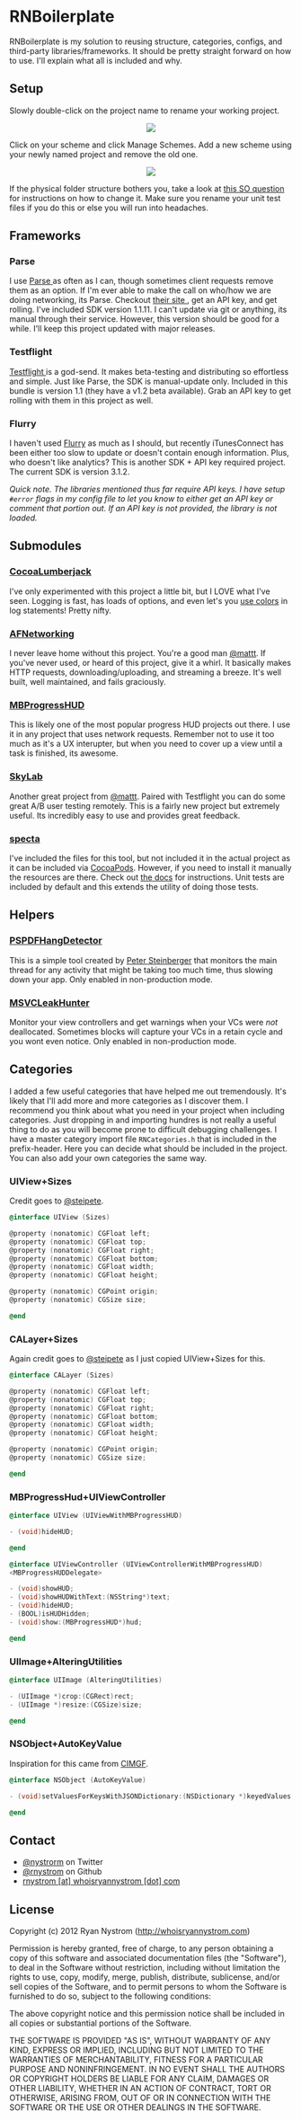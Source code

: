 RNBoilerplate
======

RNBoilerplate is my solution to reusing structure, categories, configs, and third-party libraries/frameworks. It should be pretty straight forward on how to use. I'll explain what all is included and why.

## Setup

Slowly double-click on the project name to rename your working project.

<div style="text-align:center"><img src="https://github.com/rnystrom/RNBoilerplate/blob/public/images/rename.png?raw=true" /></div>

Click on your scheme and click Manage Schemes. Add a new scheme using your newly named project and remove the old one.

<div style="text-align:center"><img src="https://github.com/rnystrom/RNBoilerplate/blob/public/images/scheme.png?raw=true" /></div>

If the physical folder structure bothers you, take a look at [this SO question](http://stackoverflow.com/questions/8262613/renaming-xcode-4-project-and-the-actual-folder) for instructions on how to change it. Make sure you rename your unit test files if you do this or else you will run into headaches.

## Frameworks

### Parse

I use [ Parse ](https://parse.com) as often as I can, though sometimes client requests remove them as an option. If I'm ever able to make the call on who/how we are doing networking, its Parse. Checkout [ their site ](https://parse.com), get an API key, and get rolling. I've included SDK version 1.1.11. I can't update via git or anything, its manual through their service. However, this version should be good for a while. I'll keep this project updated with major releases.

### Testflight

[ Testflight ](https://testflightapp.com/dashboard/) is a god-send. It makes beta-testing and distributing so effortless and simple. Just like Parse, the SDK is manual-update only. Included in this bundle is version 1.1 (they have a v1.2 beta available). Grab an API key to get rolling with them in this project as well.

### Flurry

I haven't used [Flurry](http://www.flurry.com) as much as I should, but recently iTunesConnect has been either too slow to update or doesn't contain enough information. Plus, who doesn't like analytics? This is another SDK + API key required project. The current SDK is version 3.1.2. 

*Quick note. The libraries mentioned thus far require API keys. I have setup <code>#error</code> flags in my config file to let you know to either get an API key or comment that portion out. If an API key is not provided, the library is not loaded.*

## Submodules

### [CocoaLumberjack](https://github.com/robbiehanson/CocoaLumberjack)

I've only experimented with this project a little bit, but I LOVE what I've seen. Logging is fast, has loads of options, and even let's you [use colors](https://github.com/robbiehanson/CocoaLumberjack/wiki/XcodeColors) in log statements! Pretty nifty.

### [AFNetworking](https://github.com/AFNetworking/AFNetworking)

I never leave home without this project. You're a good man [@mattt](https://github.com/mattt). If you've never used, or heard of this project, give it a whirl. It basically makes HTTP requests, downloading/uploading, and streaming a breeze. It's well built, well maintained, and fails graciously.

### [MBProgressHUD](https://github.com/jdg/MBProgressHUD)

This is likely one of the most popular progress HUD projects out there. I use it in any project that uses network requests. Remember not to use it too much as it's a UX interupter, but when you need to cover up a view until a task is finished, its awesome.

### [SkyLab](https://github.com/mattt/SkyLab)

Another great project from [@mattt](https://github.com/mattt). Paired with Testflight you can do some great A/B user testing remotely. This is a fairly new project but extremely useful. Its incredibly easy to use and provides great feedback.

### [specta](https://github.com/petejkim/specta)

I've included the files for this tool, but not included it in the actual project as it can be included via [CocoaPods](https://github.com/CocoaPods/CocoaPods). However, if you need to install it manually the resources are there. Check out [the docs](https://github.com/petejkim/specta) for instructions. Unit tests are included by default and this extends the utility of doing those tests.

## Helpers

### [PSPDFHangDetector](https://gist.github.com/3933090)

This is a simple tool created by [Peter Steinberger](http://twitter.com/steipete) that monitors the main thread for any activity that might be taking too much time, thus slowing down your app. Only enabled in non-production mode.

### [MSVCLeakHunter](https://github.com/mindsnacks/MSVCLeakHunter)

Monitor your view controllers and get warnings when your VCs were *not* deallocated. Sometimes blocks will capture your VCs in a retain cycle and you wont even notice. Only enabled in non-production mode.

## Categories

I added a few useful categories that have helped me out tremendously. It's likely that I'll add more and more categories as I discover them. I recommend you think about what you need in your project when including categories. Just dropping in and importing hundres is not really a useful thing to do as you will become prone to difficult debugging challenges. I have a master category import file <code>RNCategories.h</code> that is included in the prefix-header. Here you can decide what should be included in the project. You can also add your own categories the same way.

### UIView+Sizes

Credit goes to [@steipete](https://github.com/steipete).

``` objective-c
@interface UIView (Sizes)

@property (nonatomic) CGFloat left;
@property (nonatomic) CGFloat top;
@property (nonatomic) CGFloat right;
@property (nonatomic) CGFloat bottom;
@property (nonatomic) CGFloat width;
@property (nonatomic) CGFloat height;

@property (nonatomic) CGPoint origin;
@property (nonatomic) CGSize size;

@end
```

### CALayer+Sizes

Again credit goes to [@steipete](https://github.com/steipete) as I just copied UIView+Sizes for this.

``` objective-c
@interface CALayer (Sizes)

@property (nonatomic) CGFloat left;
@property (nonatomic) CGFloat top;
@property (nonatomic) CGFloat right;
@property (nonatomic) CGFloat bottom;
@property (nonatomic) CGFloat width;
@property (nonatomic) CGFloat height;

@property (nonatomic) CGPoint origin;
@property (nonatomic) CGSize size;

@end
```

### MBProgressHud+UIViewController

``` objective-c
@interface UIView (UIViewWithMBProgressHUD)

- (void)hideHUD;

@end

@interface UIViewController (UIViewControllerWithMBProgressHUD)
<MBProgressHUDDelegate>

- (void)showHUD;
- (void)showHUDWithText:(NSString*)text;
- (void)hideHUD;
- (BOOL)isHUDHidden;
- (void)show:(MBProgressHUD*)hud;

@end
```

### UIImage+AlteringUtilities

``` objective-c
@interface UIImage (AlteringUtilities)

- (UIImage *)crop:(CGRect)rect;
- (UIImage *)resize:(CGSize)size;

@end
```

### NSObject+AutoKeyValue

Inspiration for this came from [CIMGF](http://www.cimgf.com/2012/01/11/handling-incoming-json-redux/).

``` objective-c
@interface NSObject (AutoKeyValue)

- (void)setValuesForKeysWithJSONDictionary:(NSDictionary *)keyedValues dateFormatter:(NSDateFormatter *)dateFormatter;

@end
```

## Contact

* [@nystrorm](https://twitter.com/nystrorm) on Twitter
* [@rnystrom](https://github.com/rnystrom) on Github
* <a href="mailTo:rnystrom@whoisryannystrom.com">rnystrom [at] whoisryannystrom [dot] com</a>

## License

Copyright (c) 2012 Ryan Nystrom (http://whoisryannystrom.com)

Permission is hereby granted, free of charge, to any person obtaining a copy
of this software and associated documentation files (the "Software"), to deal
in the Software without restriction, including without limitation the rights
to use, copy, modify, merge, publish, distribute, sublicense, and/or sell
copies of the Software, and to permit persons to whom the Software is
furnished to do so, subject to the following conditions:

The above copyright notice and this permission notice shall be included in
all copies or substantial portions of the Software.

THE SOFTWARE IS PROVIDED "AS IS", WITHOUT WARRANTY OF ANY KIND, EXPRESS OR
IMPLIED, INCLUDING BUT NOT LIMITED TO THE WARRANTIES OF MERCHANTABILITY,
FITNESS FOR A PARTICULAR PURPOSE AND NONINFRINGEMENT. IN NO EVENT SHALL THE
AUTHORS OR COPYRIGHT HOLDERS BE LIABLE FOR ANY CLAIM, DAMAGES OR OTHER
LIABILITY, WHETHER IN AN ACTION OF CONTRACT, TORT OR OTHERWISE, ARISING FROM,
OUT OF OR IN CONNECTION WITH THE SOFTWARE OR THE USE OR OTHER DEALINGS IN
THE SOFTWARE.